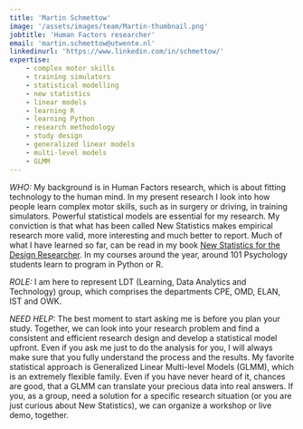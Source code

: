 ```yaml
---
title: 'Martin Schmettow'
image: '/assets/images/team/Martin-thumbnail.png'
jobtitle: 'Human Factors researcher'
email: 'martin.schmettow@utwente.nl'
linkedinurl: 'https://www.linkedin.com/in/schmettow/'
expertise:
    - complex motor skills
    - training simulators
    - statistical modelling
    - new statistics
    - linear models
    - learning R
    - learning Python
    - research methodology
    - study design
    - generalized linear models
    - multi-level models
    - GLMM
---
```


*WHO:* My background is in Human Factors research, which is about fitting technology to the human mind. In my present research I look into how people learn complex motor skills, such as in surgery or driving, in training simulators. Powerful statistical models are essential for my research. My conviction is that what has been called New Statistics makes empirical research more valid, more interesting and much better to report. Much of what I have learned so far, can be read in my book [New Statistics for the Design Researcher](https://schmettow.github.io/New_Stats/index.html). In my courses around the year, around 101 Psychology students learn to program in Python or R.

*ROLE:* I am here to represent LDT (Learning, Data Analytics and Technology) group, which comprises the departments CPE, OMD, ELAN, IST and OWK.

*NEED HELP:* The best moment to start asking me is before you plan your study. Together, we can look into your research problem and find a consistent and efficient research design and develop a statistical model upfront. Even if you ask me just to do the analysis for you, I will always make sure that you fully understand the process and the results. My favorite statistical approach is Generalized Linear Multi-level Models (GLMM), which is an extremely flexible family. Even if you have never heard of it, chances are good, that a GLMM can translate your precious data into real answers. If you, as a group, need a solution for a specific research situation (or you are just curious about New Statistics), we can organize a workshop or live demo, together.
